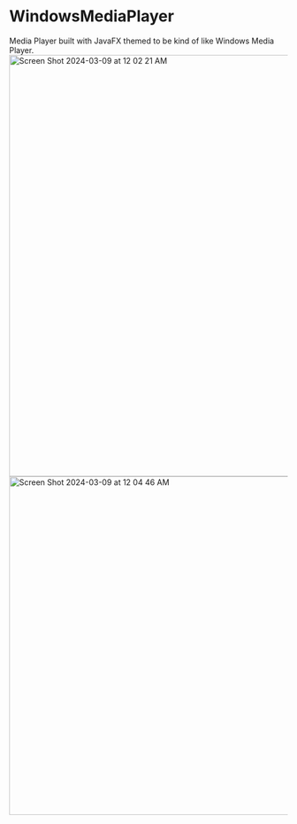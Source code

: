 # WindowsMediaPlayer
 Media Player built with JavaFX themed to be kind of like Windows Media Player.
<img width="762" alt="Screen Shot 2024-03-09 at 12 02 21 AM" src="https://github.com/gabrielHawkins7/WindowsMediaPlayer/assets/74935796/3eb63147-7ef6-4fe2-ad35-3f530e2c989c">
<img width="612" alt="Screen Shot 2024-03-09 at 12 04 46 AM" src="https://github.com/gabrielHawkins7/WindowsMediaPlayer/assets/74935796/af07dd17-32c4-4660-b303-3c85c2ef8d3f">
